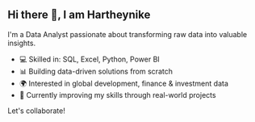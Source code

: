 ## Hi there 👋, I am Hartheynike

I'm a Data Analyst passionate about transforming raw data into valuable insights.

- 💻 Skilled in: SQL, Excel, Python, Power BI
- 📊 Building data-driven solutions from scratch
- 🌍 Interested in global development, finance & investment data
- 🎯 Currently improving my skills through real-world projects

Let's collaborate!

